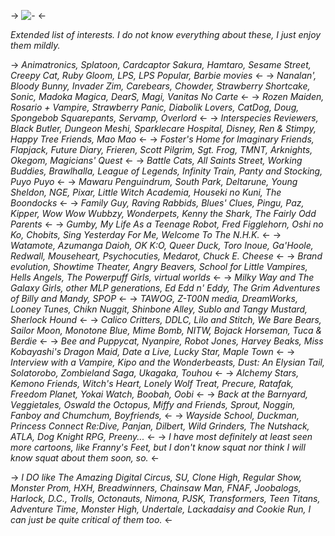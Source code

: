 -> ![-](https://files.catbox.moe/ohskz7.png) <-

*Extended list of interests.*
*I do not know everything about these, I just enjoy them mildly.* 

-> *Animatronics, Splatoon, Cardcaptor Sakura, Hamtaro, Sesame Street, Creepy Cat, Ruby Gloom, LPS, LPS Popular, Barbie movies* <-
-> *Nanalan', Bloody Bunny, Invader Zim, Carebears, Chowder, Strawberry Shortcake, Sonic, Madoka Magica, DearS, Magi, Vanitas No Carte* <-
-> *Rozen Maiden, Rosario + Vampire, Strawberry Panic, Diabolik Lovers, CatDog, Doug, Spongebob Squarepants, Servamp, Overlord* <-
-> *Interspecies Reviewers, Black Butler, Dungeon Meshi, Sparklecare Hospital, Disney, Ren & Stimpy, Happy Tree Friends, Mao Mao* <-
-> *Foster's Home for Imaginary Friends, Flapjack, Future Diary, Frieren, Scott Pilgrim, Sgt. Frog, TMNT, Arknights, Okegom, Magicians' Quest* <-
-> *Battle Cats, All Saints Street, Working Buddies, Brawlhalla, League of Legends, Infinity Train, Panty and Stocking, Puyo Puyo* <-
-> *Mawaru Penguindrum, South Park, Deltarune, Young Sheldon, NGE, Pixar, Little Witch Academia, Houseki no Kuni, The Boondocks* <-
-> *Family Guy, Raving Rabbids, Blues' Clues, Pingu, Paz, Kipper, Wow Wow Wubbzy, Wonderpets, Kenny the Shark, The Fairly Odd Parents* <-
-> *Gumby, My Life As a Teenage Robot, Fred Figglehorn, Oshi no Ko, Chobits, Sing Yesterday For Me, Welcome To The N.H.K.* <-
-> *Watamote, Azumanga Daioh, OK K:O, Queer Duck, Toro Inoue, Ga'Hoole, Redwall, Mouseheart, Psychocuties, Medarot, Chuck E. Cheese* <-
-> *Brand evolution, Showtime Theater, Angry Beavers, School for Little Vampires, Hells Angels, The Powerpuff Girls, virtual worlds* <-
-> *Milky Way and The Galaxy Girls, other MLP generations, Ed Edd n' Eddy, The Grim Adventures of Billy and Mandy, SPOP* <-
-> *TAWOG, Z-T00N media, DreamWorks, Looney Tunes, Chikn Nuggit, Shinbone Alley, Sublo and Tangy Mustard, Sherlock Hound* <-
-> *Calico Critters, DDLC, Lilo and Stitch, We Bare Bears, Sailor Moon, Monotone Blue, Mime Bomb, NITW, Bojack Horseman, Tuca & Berdie* <-
-> *Bee and Puppycat, Nyanpire, Robot Jones, Harvey Beaks, Miss Kobayashi's Dragon Maid, Date a Live, Lucky Star, Maple Town* <-
-> *Interview with a Vampire, Kipo and the Wonderbeasts, Dust: An Elysian Tail, Solatorobo, Zombieland Saga, Ukagaka, Touhou* <-
-> *Alchemy Stars, Kemono Friends, Witch's Heart, Lonely Wolf Treat, Precure, Ratafak, Freedom Planet, Yokai Watch, Boobah, Oobi* <-
-> *Back at the Barnyard, Veggietales, Oswald the Octopus, Miffy and Friends, Sprout, Noggin, Fanboy and Chumchum, Boyfriends,* <-
-> *Wayside School, Duckman,  Princess Connect Re:Dive, Panjan, Dilbert, Wild Grinders, The Nutshack, ATLA, Dog Knight RPG, Preeny...* <-
-> *I have most definitely at least seen more cartoons, like Franny's Feet, but I don't know squat nor think I will know squat about them soon, so.* <-

-> *I DO like The Amazing Digital Circus, SU, Clone High, Regular Show, Monster Prom, HXH, Breadwinners, Chainsaw Man, FNAF, Joobalogs, Harlock, D.C., Trolls, Octonauts, Nimona, PJSK, Transformers, Teen Titans, Adventure Time, Monster High, Undertale, Lackadaisy and Cookie Run, I can just be quite critical of them too.* <-